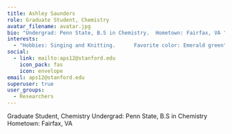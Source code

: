 ```yaml
---
title: Ashley Saunders
role: Graduate Student, Chemistry
avatar_filename: avatar.jpg
bio: "Undergrad: Penn State, B.S in Chemistry.  Hometown: Fairfax, VA "
interests:
  - "Hobbies: Singing and Knitting.      Favorite color: Emerald green"
social:
  - link: mailto:aps12@stanford.edu
    icon_pack: fas
    icon: envelope
email: aps12@stanford.edu
superuser: true
user_groups:
  - Researchers
---
```

Graduate Student, Chemistry 
Undergrad: Penn State, B.S in Chemistry 
Hometown: Fairfax, VA 